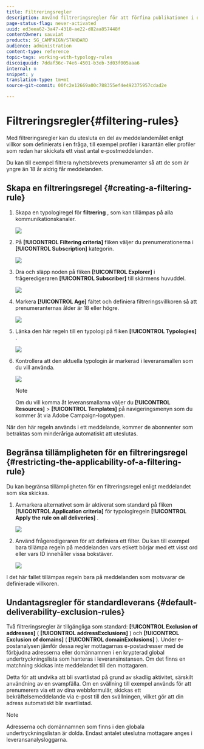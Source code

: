 ```yaml
---
title: Filtreringsregler
description: Använd filtreringsregler för att förfina publikationen i dina meddelanden.
page-status-flag: never-activated
uuid: ed3eea62-3a47-4318-ae22-d82aa857448f
contentOwner: sauviat
products: SG_CAMPAIGN/STANDARD
audience: administration
content-type: reference
topic-tags: working-with-typology-rules
discoiquuid: 7ddaf36c-74e6-4501-b3eb-3d03f005aaa6
internal: n
snippet: y
translation-type: tm+mt
source-git-commit: 00fc2e12669a00c788355ef4e492375957cdad2e

---
```



# Filtreringsregler{#filtering-rules}

Med filtreringsregler kan du utesluta en del av meddelandemålet enligt villkor som definierats i en fråga, till exempel profiler i karantän eller profiler som redan har skickats ett visst antal e-postmeddelanden.

Du kan till exempel filtrera nyhetsbrevets prenumeranter så att de som är yngre än 18 år aldrig får meddelanden.

## Skapa en filtreringsregel {#creating-a-filtering-rule}

1. Skapa en typologiregel för **filtrering** , som kan tillämpas på alla kommunikationskanaler.

   ![](assets/typology_create-rule.png)

1. På **[!UICONTROL Filtering criteria]** fliken väljer du prenumerationerna i **[!UICONTROL Subscription]** kategorin.

   ![](assets/typology_create-rule-subscription.png)

1. Dra och släpp noden på fliken **[!UICONTROL Explorer]** i frågeredigeraren **[!UICONTROL Subscriber]** till skärmens huvuddel.

   ![](assets/typology_create-rule-subscriber.png)

1. Markera **[!UICONTROL Age]** fältet och definiera filtreringsvillkoren så att prenumeranternas ålder är 18 eller högre.

   ![](assets/typology_create-rule-age.png)

1. Länka den här regeln till en typologi på fliken **[!UICONTROL Typologies]** .

   ![](assets/typology_create-rule-typology.png)

1. Kontrollera att den aktuella typologin är markerad i leveransmallen som du vill använda.

   ![](assets/typology_template.png)

   >[!NOTE]
   >
   >Om du vill komma åt leveransmallarna väljer du **[!UICONTROL Resources]** > **[!UICONTROL Templates]** på navigeringsmenyn som du kommer åt via Adobe Campaign-logotypen.

När den här regeln används i ett meddelande, kommer de abonnenter som betraktas som minderåriga automatiskt att uteslutas.

## Begränsa tillämpligheten för en filtreringsregel {#restricting-the-applicability-of-a-filtering-rule}

Du kan begränsa tillämpligheten för en filtreringsregel enligt meddelandet som ska skickas.

1. Avmarkera alternativet som är aktiverat som standard på fliken **[!UICONTROL Application criteria]** för typologiregeln **[!UICONTROL Apply the rule on all deliveries]** .

   ![](assets/typology_limit.png)

1. Använd frågeredigeraren för att definiera ett filter. Du kan till exempel bara tillämpa regeln på meddelanden vars etikett börjar med ett visst ord eller vars ID innehåller vissa bokstäver.

   ![](assets/typology_limit-rule.png)

I det här fallet tillämpas regeln bara på meddelanden som motsvarar de definierade villkoren.

## Undantagsregler för standardleverans {#default-deliverability-exclusion-rules}

Två filtreringsregler är tillgängliga som standard: **[!UICONTROL Exclusion of addresses]** ( **[!UICONTROL addressExclusions]** ) och **[!UICONTROL Exclusion of domains]** ( **[!UICONTROL domainExclusions]** ). Under e-postanalysen jämför dessa regler mottagarnas e-postadresser med de förbjudna adresserna eller domännamnen i en krypterad global undertryckningslista som hanteras i leveransinstansen. Om det finns en matchning skickas inte meddelandet till den mottagaren.

Detta för att undvika att bli svartlistad på grund av skadlig aktivitet, särskilt användning av en svampfälla. Om en svällning till exempel används för att prenumerera via ett av dina webbformulär, skickas ett bekräftelsemeddelande via e-post till den svällningen, vilket gör att din adress automatiskt blir svartlistad.

>[!NOTE]
>
>Adresserna och domännamnen som finns i den globala undertryckningslistan är dolda. Endast antalet uteslutna mottagare anges i leveransanalysloggarna.

